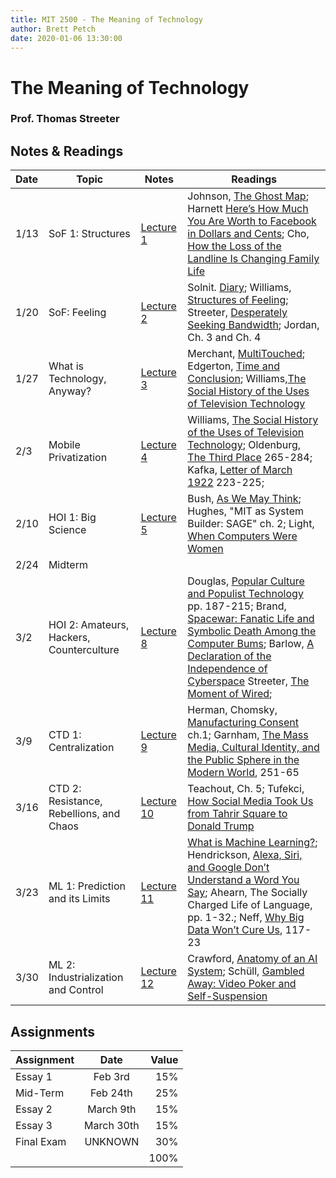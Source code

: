 ```yaml
---
title: MIT 2500 - The Meaning of Technology
author: Brett Petch
date: 2020-01-06 13:30:00
---
```


# The Meaning of Technology
### Prof. Thomas Streeter

## Notes & Readings

| Date |Topic                                    |Notes       |Readings                                                                                                               |
|:-----|-----------------------------------------|------------|-----------------------------------------------------------------------------------------------------------------------|
|  1/13|SoF 1: Structures                        |[Lecture 1] |Johnson, [The Ghost Map]; Harnett [Here’s How Much You Are Worth to Facebook in Dollars and Cents]; Cho, [How the Loss of the Landline Is Changing Family Life]|
|  1/20|SoF: Feeling                             |[Lecture 2] |Solnit. [Diary]; Williams, [Structures of Feeling]; Streeter, [Desperately Seeking Bandwidth]; Jordan, Ch. 3 and Ch. 4 |
|  1/27|What is Technology, Anyway?              |[Lecture 3] |Merchant, [MultiTouched]; Edgerton, [Time and Conclusion]; Williams,[The Social History of the Uses of Television Technology] |
|  2/3 |Mobile Privatization                     |[Lecture 4] |Williams, [The Social History of the Uses of Television Technology]; Oldenburg, [The Third Place] 265-284; Kafka, [Letter of March 1922] 223-225;|
| 2/10 |HOI 1: Big Science                       |[Lecture 5]|Bush, [As We May Think]; Hughes, "MIT as System Builder: SAGE" ch. 2; Light, [When Computers Were Women]                |
| 2/24 |Midterm                                  |            |                                                                                                                       |
|  3/2 |HOI 2: Amateurs, Hackers, Counterculture | [Lecture 8] | Douglas, [Popular Culture and Populist Technology] pp. 187-215; Brand, [Spacewar: Fanatic Life and Symbolic Death Among the Computer Bums]; Barlow, [A Declaration of the Independence of Cyberspace] Streeter, [The Moment of Wired];|
|  3/9 |CTD 1: Centralization                    |[Lecture 9] | Herman, Chomsky, [Manufacturing Consent] ch.1; Garnham, [The Mass Media, Cultural Identity, and the Public Sphere in the Modern World], 251-65
|  3/16|CTD 2: Resistance, Rebellions, and Chaos |[Lecture 10]|Teachout, Ch. 5; Tufekci, [How Social Media Took Us from Tahrir Square to Donald Trump]|
|  3/23|ML 1: Prediction and its Limits          |[Lecture 11]| [What is Machine Learning?]; Hendrickson, [Alexa, Siri, and Google Don’t Understand a Word You Say]; Ahearn, The Socially Charged Life of Language, pp. 1-32.; Neff, [Why Big Data Won’t Cure Us], 117-23 | 
|  3/30|ML 2: Industrialization and Control      |[Lecture 12]| Crawford, [Anatomy of an AI System]; Schüll, [Gambled Away: Video Poker and Self-Suspension]                          |

## Assignments 
|   Assignment              |   Date        |  Value  |
| ------------------------- |:-------------:| -------:|
|   Essay 1                 |   Feb 3rd     |   15%   |
|   Mid-Term                |   Feb 24th    |   25%   |
|   Essay 2                 |   March 9th   |   15%   |
|   Essay 3                 |   March 30th  |   15%   |
|   Final Exam              |   UNKNOWN     |   30%   |
|                           |               |   100%  |



[Lecture 1]: lecture/0
[Lecture 2]: lecture/404
[Lecture 3]: lecture/404
[Lecture 4]: lecture/404
[Lecture 5]: lecture/404
[Lecture 6]: lecture/404
[Lecture 8]: lecture/404
[Lecture 9]: lecture/404
[Lecture 10]: lecture/404
[Lecture 11]: lecture/404
[Lecture 12]: lecture/404

[Slides 1]: lecture/404
[Slides 2]: lecture/404
[Slides 3]: lecture/404
[Slides 4]: lecture/404
[Slides 5]: lecture/404
[Slides 6]: lecture/404
[Slides 9]: lecture/404
[Slides 10]: lecture/404
[Slides 11]: lecture/404
[Slides 12]: lecture/404
[Slides 13]: lecture/404

[The Ghost Map]: attachments/readings/ghosts.pdf
[Here’s How Much You Are Worth to Facebook in Dollars and Cents]: https://www.kqed.org/news/11661387/heres-how-much-you-are-worth-to-facebook-in-dollars-and-cents
[How the Loss of the Landline Is Changing Family Life]: https://www.theatlantic.com/family/archive/2019/12/families-landline-shared-phone/603487/

[Diary]: https://www.lrb.co.uk/the-paper/v35/n16/rebecca-solnit/diary
[Structures of Feeling]: attachments/readings/wiliams.pdf
[Desperately Seeking Bandwidth]: http://www.flowjournal.org/2004/11/desperately-seeking-bandwidth/

[MultiTouched]: attachments/readings/multitouched.pdf
[Time and Conclusion]: attachments/readings/edgerton.pdf
[The Social History of the Uses of Television Technology]: attachments/readings/williams_tech_soc.pdf

[The Third Place]: attachments/readings/Third_Place.pdf
[Letter of March 1922]: attachments/readings/1922.pdf

[As We May Think]: https://www.theatlantic.com/magazine/archive/1945/07/as-we-may-think/303881/
[When Computers Were Women]: attachments/readings/light.pdf

[Popular Culture and Populist Technology]: attachments/readings/douglas.pdf
[Spacewar: Fanatic Life and Symbolic Death Among the Computer Bums]: http://wheels.org/spacewar/stone/rolling_stone.html
[The Moment of Wired]: attachments/readings/Streeter_Wired.pdf

[A Declaration of the Independence of Cyberspace]: https://www.eff.org/cyberspace-independence

[Manufacturing Consent]: https://chomsky.info/consent01/
[The Mass Media, Cultural Identity, and the Public Sphere in the Modern World]: https://doi.org/10.1215/08992363-5-2-251

[How Social Media Took Us from Tahrir Square to Donald Trump]: https://www.technologyreview.com/s/611806/how-social-media-took-us-from-tahrir-square-to-donald-trump/

[What is Machine Learning?]: https://www.mathworks.com/discovery/machine-learning.html
[Alexa, Siri, and Google Don’t Understand a Word You Say]: https://www.howtogeek.com/405011/voice-assistants-dont-really-understand-you/
[Why Big Data Won’t Cure Us]: https://doi.org/10.1089/big.2013.0029.

[Anatomy of an AI System]: https://anatomyof.ai/
[Gambled Away: Video Poker and Self-Suspension]: attachments/readings/gambled.pdf